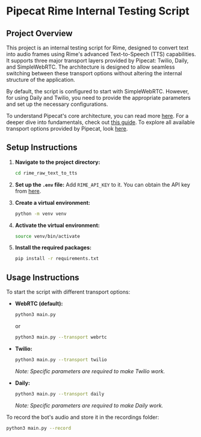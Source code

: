 # Pipecat Rime Internal Testing Script

## Project Overview

This project is an internal testing script for Rime, designed to convert text into audio frames using Rime's advanced Text-to-Speech (TTS) capabilities. It supports three major transport layers provided by Pipecat: Twilio, Daily, and SimpleWebRTC. The architecture is designed to allow seamless switching between these transport options without altering the internal structure of the application.

By default, the script is configured to start with SimpleWebRTC. However, for using Daily and Twilio, you need to provide the appropriate parameters and set up the necessary configurations.

To understand Pipecat's core architecture, you can read more [here](https://docs.pipecat.ai/getting-started/core-concepts). For a deeper dive into fundamentals, check out [this guide](https://docs.pipecat.ai/guides/fundamentals). To explore all available transport options provided by Pipecat, look [here](https://docs.pipecat.ai/server/services/transport/daily).

## Setup Instructions

1. **Navigate to the project directory:**
   ```bash
   cd rime_raw_text_to_tts
   ```

2. **Set up the `.env` file:** Add `RIME_API_KEY` to it. You can obtain the API key from [here](https://app.rime.ai/tokens/).

3. **Create a virtual environment:**
   ```bash
   python -m venv venv
   ```

4. **Activate the virtual environment:**
   ```bash
   source venv/bin/activate
   ```

5. **Install the required packages:**
   ```bash
   pip install -r requirements.txt
   ```

## Usage Instructions

To start the script with different transport options:

- **WebRTC (default):**
  ```bash
  python3 main.py
  ```
  or
  ```bash
  python3 main.py --transport webrtc
  ```

- **Twilio:**
  ```bash
  python3 main.py --transport twilio
  ```
  *Note: Specific parameters are required to make Twilio work.*

- **Daily:**
  ```bash
  python3 main.py --transport daily
  ```
  *Note: Specific parameters are required to make Daily work.*

To record the bot's audio and store it in the recordings folder:
```bash
python3 main.py --record
```




